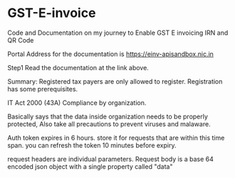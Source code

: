 # GST-E-invoice
Code and Documentation on my journey to Enable GST E invoicing IRN and QR Code

Portal Address for the documentation is https://einv-apisandbox.nic.in

Step1 Read the documentation at the link above. 

Summary: Registered tax payers are only allowed to register. Registration has some prerequisites. 

IT Act 2000 (43A) Compliance by organization. 

Basically says that the data inside organization needs to be properly protected, Also take all precautions to prevent viruses and malaware. 

Auth token expires in 6 hours. store it for requests that are within this time span. you can refresh the token 10 minutes before expiry.

request headers are individual parameters. 
Request body is a base 64 encoded json object with a single property called "data"

